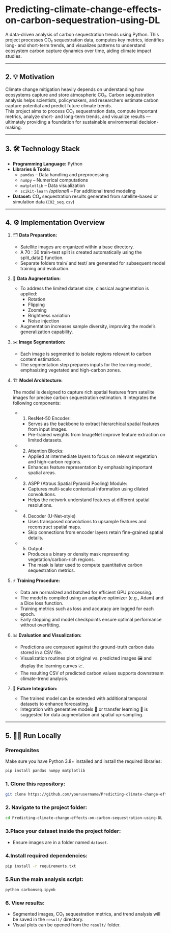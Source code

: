 # Predicting-climate-change-effects-on-carbon-sequestration-using-DL
A data-driven analysis of carbon sequestration trends using Python. This project processes CO₂ sequestration data, computes key metrics, identifies long- and short-term trends, and visualizes patterns to understand ecosystem carbon capture dynamics over time, aiding climate impact studies.

---

## 2. 💡 Motivation  
Climate change mitigation heavily depends on understanding how ecosystems capture and store atmospheric CO₂. Carbon sequestration analysis helps scientists, policymakers, and researchers estimate carbon capture potential and predict future climate trends.  
This project aims to process CO₂ sequestration data, compute important metrics, analyze short- and long-term trends, and visualize results — ultimately providing a foundation for sustainable environmental decision-making.

---

## 3. 🛠️ Technology Stack  
- **Programming Language:** Python  
- **Libraries & Tools:**  
  - `pandas` – Data handling and preprocessing  
  - `numpy` – Numerical computations  
  - `matplotlib` – Data visualization  
  - `scikit-learn` *(optional)* – For additional trend modeling  
- **Dataset:** CO₂ sequestration results generated from satellite-based or simulation data (`CO2_seq.csv`)

---

## 4. ⚙️ Implementation Overview  
1. 🗂️ **Data Preparation:**
   
   - Satellite images are organized within a base directory.
   - A 70 : 30 train–test split is created automatically using the split_data() function.
   - Separate folders train/ and test/ are generated for subsequent model training and evaluation.
     
2. 🎨 **Data Augmentation:**
   
   - To address the limited dataset size, classical augmentation is applied:  
     - Rotation
     - Flipping
     - Zooming
     - Brightness variation
     - Noise injection
   - Augmentation increases sample diversity, improving the model’s generalization capability.
     
3. ✂️ **Image Segmentation:**
   
   - Each image is segmented to isolate regions relevant to carbon content estimation. 
   - The segmentation step prepares inputs for the learning model, emphasizing vegetated and high-carbon zones.
     
4. 🏗️ **Model Architecture:**
    
   The model is designed to capture rich spatial features from satellite images for precise carbon sequestration estimation. It integrates the following components: 
   - 1. ResNet-50 Encoder:
       - Serves as the backbone to extract hierarchical spatial features from input images.
       - Pre-trained weights from ImageNet improve feature extraction on limited datasets.
   - 2. Attention Blocks:
       - Applied at intermediate layers to focus on relevant vegetation and high-carbon regions.
       - Enhances feature representation by emphasizing important spatial areas.
   - 3. ASPP (Atrous Spatial Pyramid Pooling) Module:
       - Captures multi-scale contextual information using dilated convolutions.
       - Helps the network understand features at different spatial resolutions.
   - 4. Decoder (U-Net–style)
       - Uses transposed convolutions to upsample features and reconstruct spatial maps.
       - Skip connections from encoder layers retain fine-grained spatial details.
   - 5. Output:
       - Produces a binary or density mask representing vegetation/carbon-rich regions.
       - The mask is later used to compute quantitative carbon sequestration metrics.
         
5. ⚡ **Training Procedure:**

   - Data are normalized and batched for efficient GPU processing.
   - The model is compiled using an adaptive optimizer (e.g., Adam) and a Dice loss function.
   - Training metrics such as loss and accuracy are logged for each epoch.
   - Early stopping and model checkpoints ensure optimal performance without overfitting.

6. 📊 **Evaluation and Visualization:**

   - Predictions are compared against the ground-truth carbon data stored in a CSV file.
   - Visualization routines plot original vs. predicted images 🖼️ and display the learning curves 📈.
   - The resulting CSV of predicted carbon values supports downstream climate-trend analysis.

7. 🚀 **Future Integration:**

   - The trained model can be extended with additional temporal datasets to enhance forecasting.
   - Integration with generative models 🤖 or transfer learning 🔄 is suggested for data augmentation and spatial up-sampling.
---

## 5. 🧑‍💻 Run Locally  

### Prerequisites  
Make sure you have Python 3.8+ installed and install the required libraries:  
```bash    
pip install pandas numpy matplotlib 
```

### 1. Clone this repository:
```bash
git clone https://github.com/yourusername/Predicting-climate-change-effects-on-carbon-sequestration-using-DL.git
```
### 2. Navigate to the project folder:
```bash
cd Predicting-climate-change-effects-on-carbon-sequestration-using-DL
```
### 3.Place your dataset inside the project folder:
  - Ensure images are in a folder named `dataset`.
### 4.Install required dependencies:
```bash
pip install -r requirements.txt
```
### 5.Run the main analysis script:
```bash
python carbonseq.ipynb
```
### 6. View results:
   - Segmented images, CO₂ sequestration metrics, and trend analysis will be saved in the `result/` directory.
   - Visual plots can be opened from the `result/` folder.
